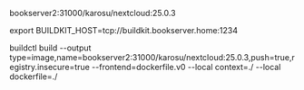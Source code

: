 bookserver2:31000/karosu/nextcloud:25.0.3

export BUILDKIT_HOST=tcp://buildkit.bookserver.home:1234

buildctl build --output type=image,name=bookserver2:31000/karosu/nextcloud:25.0.3,push=true,registry.insecure=true --frontend=dockerfile.v0 --local context=./ --local dockerfile=./